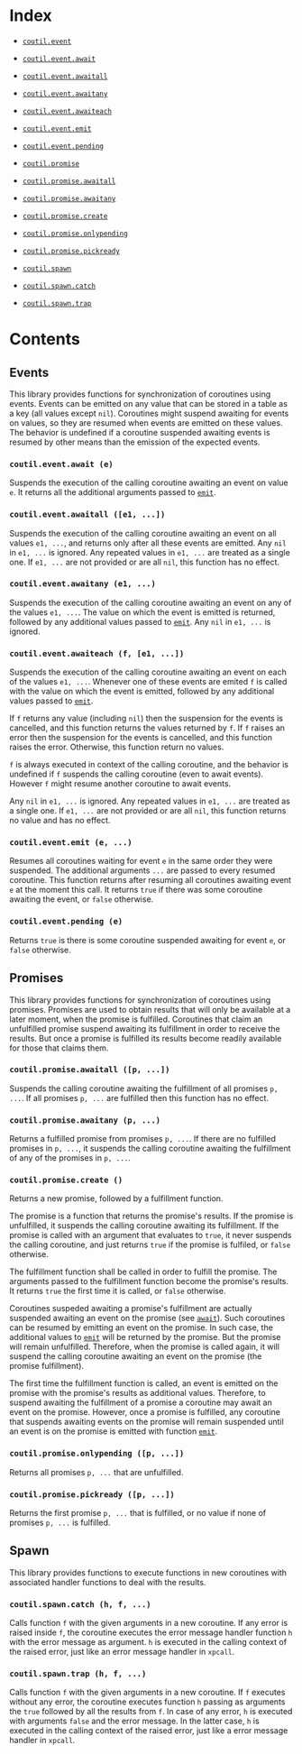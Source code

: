 Index
=====

- [`coutil.event`](#events)
- [`coutil.event.await`](#coutileventawait-e)
- [`coutil.event.awaitall`](#coutileventawaitall-e1-)
- [`coutil.event.awaitany`](#coutileventawaitany-e1-)
- [`coutil.event.awaiteach`](#coutileventawaiteach-f-e1-)
- [`coutil.event.emit`](#coutileventemit-e-)
- [`coutil.event.pending`](#coutileventpending-e)

- [`coutil.promise`](#promises)
- [`coutil.promise.awaitall`](#coutilpromiseawaitall-p-)
- [`coutil.promise.awaitany`](#coutilpromiseawaitany-p-)
- [`coutil.promise.create`](#coutilpromisecreate-)
- [`coutil.promise.onlypending`](#coutilpromiseonlypending-p-)
- [`coutil.promise.pickready`](#coutilpromisepickready-p-)

- [`coutil.spawn`](#spawn)
- [`coutil.spawn.catch`](#coutilspawncatch-h-f-)
- [`coutil.spawn.trap`](#coutilspawntrap-h-f-)

Contents
========

Events
------

This library provides functions for synchronization of coroutines using events.
Events can be emitted on any value that can be stored in a table as a key (all values except `nil`).
Coroutines might suspend awaiting for events on values, so they are resumed when events are emitted on these values.
The behavior is undefined if a coroutine suspended awaiting events is resumed by other means than the emission of the expected events.

### `coutil.event.await (e)`

Suspends the execution of the calling coroutine awaiting an event on value `e`.
It returns all the additional arguments passed to [`emit`](#coutileventemit-e-).

### `coutil.event.awaitall ([e1, ...])`

Suspends the execution of the calling coroutine awaiting an event on all values `e1, ...`, and returns only after all these events are emitted.
Any `nil` in `e1, ...` is ignored.
Any repeated values in `e1, ...` are treated as a single one.
If `e1, ...` are not provided or are all `nil`, this function has no effect.

### `coutil.event.awaitany (e1, ...)`

Suspends the execution of the calling coroutine awaiting an event on any of the values `e1, ...`.
The value on which the event is emitted is returned, followed by any additional values passed to [`emit`](#coutileventemit-e-).
Any `nil` in `e1, ...` is ignored.

### `coutil.event.awaiteach (f, [e1, ...])`

Suspends the execution of the calling coroutine awaiting an event on each of the values `e1, ...`.
Whenever one of these events are emited `f` is called with the value on which the event is emitted, followed by any additional values passed to [`emit`](#coutileventemit-e-).

If `f` returns any value (including `nil`) then the suspension for the events is cancelled, and this function returns the values returned by `f`.
If `f` raises an error then the suspension for the events is cancelled, and this function raises the error.
Otherwise, this function return no values.

`f` is always executed in context of the calling coroutine, and the behavior is undefined if `f` suspends the calling coroutine (even to await events).
However `f` might resume another coroutine to await events.

Any `nil` in `e1, ...` is ignored.
Any repeated values in `e1, ...` are treated as a single one.
If `e1, ...` are not provided or are all `nil`, this function returns no value and has no effect.

### `coutil.event.emit (e, ...)`

Resumes all coroutines waiting for event `e` in the same order they were suspended.
The additional arguments `...` are passed to every resumed coroutine.
This function returns after resuming all coroutines awaiting event `e` at the moment this call.
It returns `true` if there was some coroutine awaiting the event, or `false` otherwise.

### `coutil.event.pending (e)`

Returns `true` is there is some coroutine suspended awaiting for event `e`, or `false` otherwise.

Promises
--------

This library provides functions for synchronization of coroutines using promises.
Promises are used to obtain results that will only be available at a later moment, when the promise is fulfilled.
Coroutines that claim an unfulfilled promise suspend awaiting its fulfillment in order to receive the results.
But once a promise is fulfilled its results become readily available for those that claims them.

### `coutil.promise.awaitall ([p, ...])`

Suspends the calling coroutine awaiting the fulfillment of all promises `p, ...`.
If all promises `p, ...` are fulfilled then this function has no effect.

### `coutil.promise.awaitany (p, ...)`

Returns a fulfilled promise from promises `p, ...`.
If there are no fulfilled promises in `p, ...`, it suspends the calling coroutine awaiting the fulfillment of any of the promises in `p, ...`.

### `coutil.promise.create ()`

Returns a new promise, followed by a fulfillment function.

The promise is a function that returns the promise's results.
If the promise is unfulfilled, it suspends the calling coroutine awaiting its fulfillment.
If the promise is called with an argument that evaluates to `true`, it never suspends the calling coroutine, and just returns `true` if the promise is fulfiled, or `false` otherwise.

The fulfillment function shall be called in order to fulfill the promise.
The arguments passed to the fulfillment function become the promise's results.
It returns `true` the first time it is called, or `false` otherwise.

Coroutines suspeded awaiting a promise's fulfillment are actually suspended awaiting an event on the promise (see [`await`](#coutileventawait-e)).
Such coroutines can be resumed by emitting an event on the promise.
In such case, the additional values to [`emit`](#coutileventemit-e-) will be returned by the promise.
But the promise will remain unfulfilled.
Therefore, when the promise is called again, it will suspend the calling coroutine awaiting an event on the promise (the promise fulfillment).

The first time the fulfillment function is called, an event is emitted on the promise with the promise's results as additional values.
Therefore, to suspend awaiting the fulfillment of a promise a coroutine may await an event on the promise.
However, once a promise is fulfilled, any coroutine that suspends awaiting events on the promise will remain suspended until an event is on the promise is emitted with function [`emit`](#coutileventemit-e-).

### `coutil.promise.onlypending ([p, ...])`

Returns all promises `p, ...` that are unfulfilled.

### `coutil.promise.pickready ([p, ...])`

Returns the first promise `p, ...` that is fulfilled, or no value if none of promises `p, ...` is fulfilled.

Spawn
-----

This library provides functions to execute functions in new coroutines with associated handler functions to deal with the results.

### `coutil.spawn.catch (h, f, ...)`

Calls function `f` with the given arguments in a new coroutine.
If any error is raised inside `f`, the coroutine executes the error message handler function `h` with the error message as argument.
`h` is executed in the calling context of the raised error, just like an error message handler in `xpcall`.

### `coutil.spawn.trap (h, f, ...)`

Calls function `f` with the given arguments in a new coroutine.
If `f` executes without any error, the coroutine executes function `h` passing as arguments the `true` followed by all the results from `f`.
In case of any error, `h` is executed with arguments `false` and the error message.
In the latter case, `h` is executed in the calling context of the raised error, just like a error message handler in `xpcall`.
